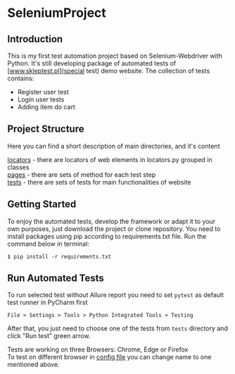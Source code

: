 # SeleniumProject

## Introduction
This is my first test automation project based on Selenium-Webdriver with Python. It's still developing package of
automated tests of [www.skleptest.pl](special test) demo website. The collection of tests contains:
* Register user test
* Login user tests
* Adding item do cart

## Project Structure
Here you can find a short description of main directories, and it's content

[locators](locators) - there are locators of web elements in locators.py grouped in classes\
[pages](pages) - there are sets of method for each test step\
[tests](tests) - there are sets of tests for main functionalities of website

## Getting Started
To enjoy the automated tests, develop the framework or adapt it to your own purposes, just download the project or clone
repository. You need to install packages using pip according to requirements.txt file. Run the command below in
terminal:
```
$ pip install -r requirements.txt
```

## Run Automated Tests
To run selected test without Allure report you need to set `pytest` as default test runner in PyCharm first
```
File > Settings > Tools > Python Integrated Tools > Testing
```
After that, you just need to choose one of the tests from `tests` directory and click "Run test" green arrow.

Tests are working on three Browsers: Chrome, Edge or Firefox\
To test on different browser in [config file](config.json) you can change name to one mentioned above. 
